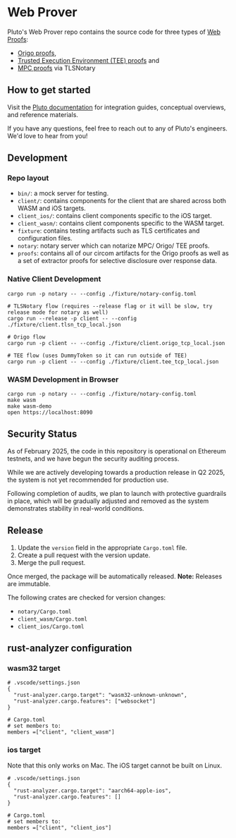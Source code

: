 # Web Prover

Pluto's Web Prover repo contains the source code for three types of [Web Proofs](https://pluto.xyz/blog/introducing-pluto#1927a922ef2980748958f9f1fa514320):

- [Origo proofs](https://pluto.xyz/blog/web-proof-techniques-origo-mode),
- [Trusted Execution Environment (TEE) proofs](https://pluto.xyz/blog/web-proof-techniques-tee-mode) and
- [MPC proofs](https://pluto.xyz/blog/web-proof-techniques-mpc-mode) via TLSNotary

## How to get started

Visit the [Pluto documentation](https://docs.pluto.xyz) for integration guides, conceptual overviews, and reference materials.

If you have any questions, feel free to reach out to any of Pluto's engineers. We'd love to hear from you!

## Development

### Repo layout

- `bin/`: a mock server for testing.
- `client/`: contains components for the client that are shared across both WASM and iOS targets.
- `client_ios/`: contains client components specific to the iOS target.
- `client_wasm/`: contains client components specific to the WASM target.
- `fixture`: contains testing artifacts such as TLS certificates and configuration files.
- `notary`: notary server which can notarize MPC/ Origo/ TEE proofs.
- `proofs`: contains all of our circom artifacts for the Origo proofs as well as a set of extractor proofs for selective disclosure over response data.

### Native Client Development

```
cargo run -p notary -- --config ./fixture/notary-config.toml

# TLSNotary flow (requires --release flag or it will be slow, try release mode for notary as well)
cargo run --release -p client -- --config ./fixture/client.tlsn_tcp_local.json

# Origo flow
cargo run -p client -- --config ./fixture/client.origo_tcp_local.json

# TEE flow (uses DummyToken so it can run outside of TEE)
cargo run -p client -- --config ./fixture/client.tee_tcp_local.json
```

### WASM Development in Browser

```
cargo run -p notary -- --config ./fixture/notary-config.toml
make wasm
make wasm-demo
open https://localhost:8090
```

## Security Status

As of February 2025, the code in this repository is operational on Ethereum testnets, and we have begun the security auditing process.

While we are actively developing towards a production release in Q2 2025, the system is not yet recommended for production use.

Following completion of audits, we plan to launch with protective guardrails in place, which will be gradually adjusted and removed as the system demonstrates stability in real-world conditions.

## Release

1. Update the `version` field in the appropriate `Cargo.toml` file.
2. Create a pull request with the version update.
3. Merge the pull request.

Once merged, the package will be automatically released.
**Note:** Releases are immutable.

The following crates are checked for version changes:

- `notary/Cargo.toml`
- `client_wasm/Cargo.toml`
- `client_ios/Cargo.toml`

## rust-analyzer configuration

### wasm32 target

```
# .vscode/settings.json
{
  "rust-analyzer.cargo.target": "wasm32-unknown-unknown",
  "rust-analyzer.cargo.features": ["websocket"]
}

# Cargo.toml
# set members to:
members =["client", "client_wasm"]
```

### ios target

Note that this only works on Mac. The iOS target cannot be built on Linux.

```
# .vscode/settings.json
{
  "rust-analyzer.cargo.target": "aarch64-apple-ios",
  "rust-analyzer.cargo.features": []
}

# Cargo.toml
# set members to:
members =["client", "client_ios"]
```

